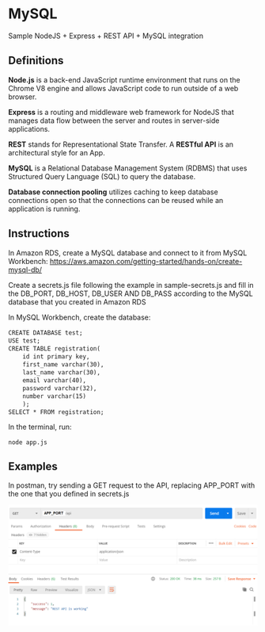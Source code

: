# MySQL

Sample NodeJS + Express + REST API + MySQL integration

## Definitions

**Node.js** is a back-end JavaScript runtime environment that runs on the Chrome V8 engine and allows JavaScript code to run outside of a web browser.

**Express** is a routing and middleware web framework for NodeJS that manages data flow between the server and routes in server-side applications.

**REST** stands for Representational State Transfer. A **RESTful API** is an architectural style for an App.

**MySQL** is a Relational Database Management System (RDBMS) that uses Structured Query Language (SQL) to query the database.

**Database connection pooling** utilizes caching to keep database connections open so that the connections can be reused while an application is running.

## Instructions

In Amazon RDS, create a MySQL database and connect to it from MySQL Workbench: https://aws.amazon.com/getting-started/hands-on/create-mysql-db/

Create a secrets.js file following the example in sample-secrets.js and fill in the DB_PORT, DB_HOST, DB_USER AND DB_PASS according to the MySQL database that you created in Amazon RDS

In MySQL Workbench, create the database:

    CREATE DATABASE test;
    USE test;
    CREATE TABLE registration(
        id int primary key,
        first_name varchar(30),
        last_name varchar(30),
        email varchar(40),
        password varchar(32),
        number varchar(15)
        );
    SELECT * FROM registration;

In the terminal, run:

    node app.js

## Examples

In postman, try sending a GET request to the API, replacing APP_PORT with the one that you defined in secrets.js

<img src="https://github.com/serena-ramley/MySQL/blob/main/sampleGET.png" alt="Sample GET request in Postman" />
